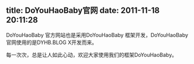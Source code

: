 title: DoYouHaoBaby官网
date: 2011-11-18 20:11:28
---

<p>
	DoYouHaoBaby 官方网站也是采用DoYouHaoBaby 框架开发，DoYouHaoBaby 官网使用的是DYHB.BLOG X开发而来。
</p>
<p>
	每一次次，总是让人如此心动，欢迎大家使用我们的框架DoYouHaoBaby。
</p>
<br />